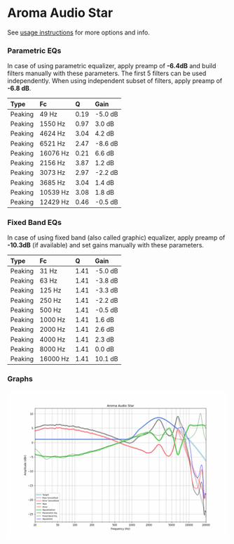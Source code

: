 # Aroma Audio Star
See [usage instructions](https://github.com/jaakkopasanen/AutoEq#usage) for more options and info.

### Parametric EQs
In case of using parametric equalizer, apply preamp of **-6.4dB** and build filters manually
with these parameters. The first 5 filters can be used independently.
When using independent subset of filters, apply preamp of **-6.8 dB**.

| Type    | Fc       |    Q | Gain    |
|:--------|:---------|:-----|:--------|
| Peaking | 49 Hz    | 0.19 | -5.0 dB |
| Peaking | 1550 Hz  | 0.97 | 3.0 dB  |
| Peaking | 4624 Hz  | 3.04 | 4.2 dB  |
| Peaking | 6521 Hz  | 2.47 | -8.6 dB |
| Peaking | 16076 Hz | 0.21 | 6.6 dB  |
| Peaking | 2156 Hz  | 3.87 | 1.2 dB  |
| Peaking | 3073 Hz  | 2.97 | -2.2 dB |
| Peaking | 3685 Hz  | 3.04 | 1.4 dB  |
| Peaking | 10539 Hz | 3.08 | 1.8 dB  |
| Peaking | 12429 Hz | 0.46 | -0.5 dB |

### Fixed Band EQs
In case of using fixed band (also called graphic) equalizer, apply preamp of **-10.3dB**
(if available) and set gains manually with these parameters.

| Type    | Fc       |    Q | Gain    |
|:--------|:---------|:-----|:--------|
| Peaking | 31 Hz    | 1.41 | -5.0 dB |
| Peaking | 63 Hz    | 1.41 | -3.8 dB |
| Peaking | 125 Hz   | 1.41 | -3.3 dB |
| Peaking | 250 Hz   | 1.41 | -2.2 dB |
| Peaking | 500 Hz   | 1.41 | -0.5 dB |
| Peaking | 1000 Hz  | 1.41 | 1.6 dB  |
| Peaking | 2000 Hz  | 1.41 | 2.6 dB  |
| Peaking | 4000 Hz  | 1.41 | 2.3 dB  |
| Peaking | 8000 Hz  | 1.41 | 0.0 dB  |
| Peaking | 16000 Hz | 1.41 | 10.1 dB |

### Graphs
![](./Aroma%20Audio%20Star.png)